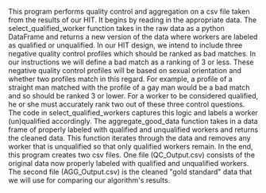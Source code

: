 
This program performs quality control and aggregation on a csv file taken from the results of our HIT. 
It begins by reading in the appropriate data. 
The select_qualified_worker function takes in the raw data as a python DataFrame and returns a new version of the data where workers are labeled as qualified or unqualified. In our HIT design, we intend to include three negative quality control profiles which should be ranked as bad matches. In our instructions we will define a bad match as a ranking of 3 or less. These negative quality control profiles will be based on sexual orientation and whether two profiles match in this regard. For example, a profile of a straight man matched with the profile of a gay man would be a bad match and so should be ranked 3 or lower. For a worker to be considered qualified, he or she must accurately rank two out of these three control questions. The code in select_qualified_workers captures this logic and labels a worker (un)qualified accordingly. 
The aggregate_good_data function takes in a data frame of properly labeled with qualified and unqualified workers and returns the cleaned data. This function iterates through the data and removes any worker that is unqualified so that only qualified workers remain.
In the end, this program creates two csv files. One file (QC_Output.csv) consists of the original data now properly labeled with qualified and unqualified workers. The second file (AGG_Output.csv) is the cleaned "gold standard" data that we will use for comparing our algorithm's results.
